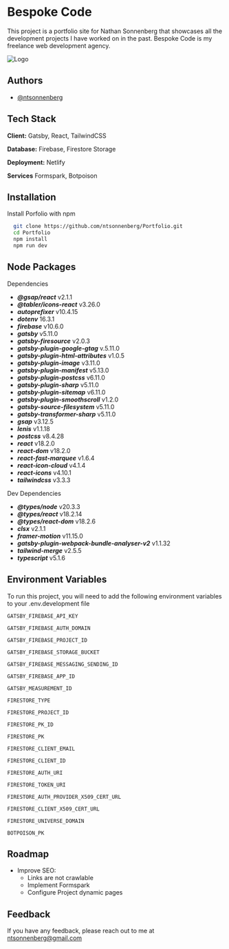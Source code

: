 # Bespoke Code

This project is a portfolio site for Nathan Sonnenberg that showcases all the development projects I have worked on in the past. Bespoke Code is my freelance web development agency.

![Logo](https://firebasestorage.googleapis.com/v0/b/portfolio-401812.appspot.com/o/bespoke-code-no-bg.svg?alt=media&token=4f2c6717-e0e4-49ba-baae-5a4e9b1a57ee)

## Authors

- [@ntsonnenberg](https://github.com/ntsonnenberg)

## Tech Stack

**Client:** Gatsby, React, TailwindCSS

**Database:** Firebase, Firestore Storage

**Deployment:** Netlify

**Services** Formspark, Botpoison

## Installation

Install Porfolio with npm

```bash
  git clone https://github.com/ntsonnenberg/Portfolio.git
  cd Portfolio
  npm install
  npm run dev
```

## Node Packages

Dependencies

- **_@gsap/react_** v2.1.1
- **_@tabler/icons-react_** v3.26.0
- **_autoprefixer_** v10.4.15
- **_dotenv_** 16.3.1
- **_firebase_** v10.6.0
- **_gatsby_** v5.11.0
- **_gatsby-firesource_** v2.0.3
- **_gatsby-plugin-google-gtag_** v.5.11.0
- **_gatsby-plugin-html-attributes_** v1.0.5
- **_gatsby-plugin-image_** v3.11.0
- **_gatsby-plugin-manifest_** v5.13.0
- **_gatsby-plugin-postcss_** v6.11.0
- **_gatsby-plugin-sharp_** v5.11.0
- **_gatsby-plugin-sitemap_** v6.11.0
- **_gatsby-plugin-smoothscroll_** v1.2.0
- **_gatsby-source-filesystem_** v5.11.0
- **_gatsby-transformer-sharp_** v5.11.0
- **_gsap_** v3.12.5
- **_lenis_** v1.1.18
- **_postcss_** v8.4.28
- **_react_** v18.2.0
- **_react-dom_** v18.2.0
- **_react-fast-marquee_** v1.6.4
- **_react-icon-cloud_** v4.1.4
- **_react-icons_** v4.10.1
- **_tailwindcss_** v3.3.3

Dev Dependencies

- **_@types/node_** v20.3.3
- **_@types/react_** v18.2.14
- **_@types/react-dom_** v18.2.6
- **_clsx_** v2.1.1
- **_framer-motion_** v11.15.0
- **_gatsby-plugin-webpack-bundle-analyser-v2_** v1.1.32
- **_tailwind-merge_** v2.5.5
- **_typescript_** v5.1.6

## Environment Variables

To run this project, you will need to add the following environment variables to your .env.development file

`GATSBY_FIREBASE_API_KEY`

`GATSBY_FIREBASE_AUTH_DOMAIN`

`GATSBY_FIREBASE_PROJECT_ID`

`GATSBY_FIREBASE_STORAGE_BUCKET`

`GATSBY_FIREBASE_MESSAGING_SENDING_ID`

`GATSBY_FIREBASE_APP_ID`

`GATSBY_MEASUREMENT_ID`

`FIRESTORE_TYPE`

`FIRESTORE_PROJECT_ID`

`FIRESTORE_PK_ID`

`FIRESTORE_PK`

`FIRESTORE_CLIENT_EMAIL`

`FIRESTORE_CLIENT_ID`

`FIRESTORE_AUTH_URI`

`FIRESTORE_TOKEN_URI`

`FIRESTORE_AUTH_PROVIDER_X509_CERT_URL`

`FIRESTORE_CLIENT_X509_CERT_URL`

`FIRESTORE_UNIVERSE_DOMAIN`

`BOTPOISON_PK`

## Roadmap

- Improve SEO:
  - Links are not crawlable
  - Implement Formspark
  - Configure Project dynamic pages

## Feedback

If you have any feedback, please reach out to me at ntsonnenberg@gmail.com
